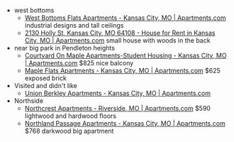 - west bottoms
	- [West Bottoms Flats Apartments - Kansas City, MO | Apartments.com](https://www.apartments.com/west-bottoms-flats-kansas-city-mo/t66xfsc/) industrial designs and tall ceilings
	- [2130 Holly St, Kansas City, MO 64108 - House for Rent in Kansas City, MO | Apartments.com](https://www.apartments.com/2130-holly-st-kansas-city-mo/eqmsmpq/) small house with woods in the back
- near big park in Pendleton heights
	- [Courtyard On Maple Apartments-Student Housing - Kansas City, MO | Apartments.com](https://www.apartments.com/courtyard-on-maple-apartments-student-housing-kansas-city-mo/85c8y42/) $825 nice balcony
	- [Maple Flats Apartments - Kansas City, MO | Apartments.com](https://www.apartments.com/maple-flats-kansas-city-mo/bbvnjf8/) $625 exposed brick
- Visited and didn't like 
	- [Union Berkley Apartments - Kansas City, MO | Apartments.com](https://www.apartments.com/union-berkley-kansas-city-mo/z0d9x5x/)
- Northside
	- [Northcrest Apartments - Riverside, MO | Apartments.com](https://www.apartments.com/northcrest-apartments-riverside-mo/y2rc2nr/) $590 lightwood and hardwood floors
	- [Northland Passage Apartments - Kansas City, MO | Apartments.com](https://www.apartments.com/northland-passage-apartments-kansas-city-mo/lv77dce/) $768 darkwood big apartment

